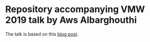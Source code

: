 # Repository accompanying VMW 2019 talk by Aws Albarghouthi

The talk is based on this [blog post](https://barghouthi.github.io/2017/04/24/synthesis-primer/).
